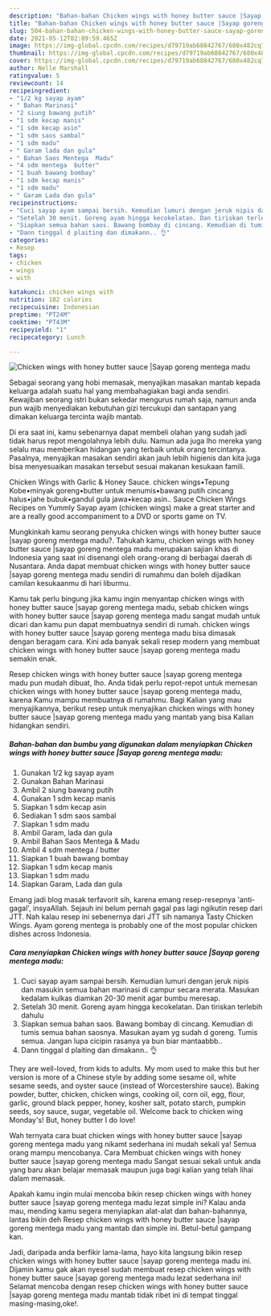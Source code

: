 ```yaml
---
description: "Bahan-bahan Chicken wings with honey butter sauce |Sayap goreng mentega madu yang nikmat dan Mudah Dibuat"
title: "Bahan-bahan Chicken wings with honey butter sauce |Sayap goreng mentega madu yang nikmat dan Mudah Dibuat"
slug: 504-bahan-bahan-chicken-wings-with-honey-butter-sauce-sayap-goreng-mentega-madu-yang-nikmat-dan-mudah-dibuat
date: 2021-05-12T02:09:59.465Z
image: https://img-global.cpcdn.com/recipes/d79719ab68842767/680x482cq70/chicken-wings-with-honey-butter-sauce-sayap-goreng-mentega-madu-foto-resep-utama.jpg
thumbnail: https://img-global.cpcdn.com/recipes/d79719ab68842767/680x482cq70/chicken-wings-with-honey-butter-sauce-sayap-goreng-mentega-madu-foto-resep-utama.jpg
cover: https://img-global.cpcdn.com/recipes/d79719ab68842767/680x482cq70/chicken-wings-with-honey-butter-sauce-sayap-goreng-mentega-madu-foto-resep-utama.jpg
author: Nelle Marshall
ratingvalue: 5
reviewcount: 14
recipeingredient:
- "1/2 kg sayap ayam"
- " Bahan Marinasi"
- "2 siung bawang putih"
- "1 sdm kecap manis"
- "1 sdm kecap asin"
- "1 sdm saos sambal"
- "1 sdm madu"
- " Garam lada dan gula"
- " Bahan Saos Mentega  Madu"
- "4 sdm mentega  butter"
- "1 buah bawang bombay"
- "1 sdm kecap manis"
- "1 sdm madu"
- " Garam Lada dan gula"
recipeinstructions:
- "Cuci sayap ayam sampai bersih. Kemudian lumuri dengan jeruk nipis dan masukin semua bahan marinasi di campur secara merata. Masukan kedalam kulkas diamkan 20-30 menit agar bumbu meresap."
- "Setelah 30 menit. Goreng ayam hingga kecokelatan. Dan tiriskan terlebih dahulu"
- "Siapkan semua bahan saos. Bawang bombay di cincang. Kemudian di tumis semua bahan saosnya. Masukan ayam yg sudah d goreng. Tumis semua. Jangan lupa cicipin rasanya ya bun biar mantaabbb.."
- "Dann tinggal d plaiting dan dimakann.. 👌"
categories:
- Resep
tags:
- chicken
- wings
- with

katakunci: chicken wings with 
nutrition: 182 calories
recipecuisine: Indonesian
preptime: "PT24M"
cooktime: "PT43M"
recipeyield: "1"
recipecategory: Lunch

---
```



![Chicken wings with honey butter sauce |Sayap goreng mentega madu](https://img-global.cpcdn.com/recipes/d79719ab68842767/680x482cq70/chicken-wings-with-honey-butter-sauce-sayap-goreng-mentega-madu-foto-resep-utama.jpg)

Sebagai seorang yang hobi memasak, menyajikan masakan mantab kepada keluarga adalah suatu hal yang membahagiakan bagi anda sendiri. Kewajiban seorang istri bukan sekedar mengurus rumah saja, namun anda pun wajib menyediakan kebutuhan gizi tercukupi dan santapan yang dimakan keluarga tercinta wajib mantab.

Di era  saat ini, kamu sebenarnya dapat membeli olahan yang sudah jadi tidak harus repot mengolahnya lebih dulu. Namun ada juga lho mereka yang selalu mau memberikan hidangan yang terbaik untuk orang tercintanya. Pasalnya, menyajikan masakan sendiri akan jauh lebih higienis dan kita juga bisa menyesuaikan masakan tersebut sesuai makanan kesukaan famili. 

Chicken Wings with Garlic &amp; Honey Sauce. chicken wings•Tepung Kobe•minyak goreng•butter untuk menumis•bawang putih cincang halus•jahe bubuk•gandul gula jawa•kecap asin.. Sauce Chicken Wings Recipes on Yummly Sayap ayam (chicken wings) make a great starter and are a really good accompaniment to a DVD or sports game on TV.

Mungkinkah kamu seorang penyuka chicken wings with honey butter sauce |sayap goreng mentega madu?. Tahukah kamu, chicken wings with honey butter sauce |sayap goreng mentega madu merupakan sajian khas di Indonesia yang saat ini disenangi oleh orang-orang di berbagai daerah di Nusantara. Anda dapat membuat chicken wings with honey butter sauce |sayap goreng mentega madu sendiri di rumahmu dan boleh dijadikan camilan kesukaanmu di hari liburmu.

Kamu tak perlu bingung jika kamu ingin menyantap chicken wings with honey butter sauce |sayap goreng mentega madu, sebab chicken wings with honey butter sauce |sayap goreng mentega madu sangat mudah untuk dicari dan kamu pun dapat membuatnya sendiri di rumah. chicken wings with honey butter sauce |sayap goreng mentega madu bisa dimasak dengan beragam cara. Kini ada banyak sekali resep modern yang membuat chicken wings with honey butter sauce |sayap goreng mentega madu semakin enak.

Resep chicken wings with honey butter sauce |sayap goreng mentega madu pun mudah dibuat, lho. Anda tidak perlu repot-repot untuk memesan chicken wings with honey butter sauce |sayap goreng mentega madu, karena Kamu mampu membuatnya di rumahmu. Bagi Kalian yang mau menyajikannya, berikut resep untuk menyajikan chicken wings with honey butter sauce |sayap goreng mentega madu yang mantab yang bisa Kalian hidangkan sendiri.

<!--inarticleads1-->

##### Bahan-bahan dan bumbu yang digunakan dalam menyiapkan Chicken wings with honey butter sauce |Sayap goreng mentega madu:

1. Gunakan 1/2 kg sayap ayam
1. Gunakan  Bahan Marinasi
1. Ambil 2 siung bawang putih
1. Gunakan 1 sdm kecap manis
1. Siapkan 1 sdm kecap asin
1. Sediakan 1 sdm saos sambal
1. Siapkan 1 sdm madu
1. Ambil  Garam, lada dan gula
1. Ambil  Bahan Saos Mentega &amp; Madu
1. Ambil 4 sdm mentega / butter
1. Siapkan 1 buah bawang bombay
1. Siapkan 1 sdm kecap manis
1. Siapkan 1 sdm madu
1. Siapkan  Garam, Lada dan gula


Emang jadi blog masak terfavorit sih, karena emang resep-resepnya &#39;anti-gagal&#39;, insyaAllah. Sejauh ini belum pernah gagal pas lagi ngikutin resep dari JTT. Nah kalau resep ini sebenernya dari JTT sih namanya Tasty Chicken Wings. Ayam goreng mentega is probably one of the most popular chicken dishes across Indonesia. 

<!--inarticleads2-->

##### Cara menyiapkan Chicken wings with honey butter sauce |Sayap goreng mentega madu:

1. Cuci sayap ayam sampai bersih. Kemudian lumuri dengan jeruk nipis dan masukin semua bahan marinasi di campur secara merata. Masukan kedalam kulkas diamkan 20-30 menit agar bumbu meresap.
1. Setelah 30 menit. Goreng ayam hingga kecokelatan. Dan tiriskan terlebih dahulu
1. Siapkan semua bahan saos. Bawang bombay di cincang. Kemudian di tumis semua bahan saosnya. Masukan ayam yg sudah d goreng. Tumis semua. Jangan lupa cicipin rasanya ya bun biar mantaabbb..
1. Dann tinggal d plaiting dan dimakann.. 👌


They are well-loved, from kids to adults. My mom used to make this but her version is more of a Chinese style by adding some sesame oil, white sesame seeds, and oyster sauce (instead of Worcestershire sauce). Baking powder, butter, chicken, chicken wings, cooking oil, corn oil, egg, flour, garlic, ground black pepper, honey, kosher salt, potato starch, pumpkin seeds, soy sauce, sugar, vegetable oil. Welcome back to chicken wing Monday&#39;s! But, honey butter I do love! 

Wah ternyata cara buat chicken wings with honey butter sauce |sayap goreng mentega madu yang nikamt sederhana ini mudah sekali ya! Semua orang mampu mencobanya. Cara Membuat chicken wings with honey butter sauce |sayap goreng mentega madu Sangat sesuai sekali untuk anda yang baru akan belajar memasak maupun juga bagi kalian yang telah lihai dalam memasak.

Apakah kamu ingin mulai mencoba bikin resep chicken wings with honey butter sauce |sayap goreng mentega madu lezat simple ini? Kalau anda mau, mending kamu segera menyiapkan alat-alat dan bahan-bahannya, lantas bikin deh Resep chicken wings with honey butter sauce |sayap goreng mentega madu yang mantab dan simple ini. Betul-betul gampang kan. 

Jadi, daripada anda berfikir lama-lama, hayo kita langsung bikin resep chicken wings with honey butter sauce |sayap goreng mentega madu ini. Dijamin kamu gak akan nyesel sudah membuat resep chicken wings with honey butter sauce |sayap goreng mentega madu lezat sederhana ini! Selamat mencoba dengan resep chicken wings with honey butter sauce |sayap goreng mentega madu mantab tidak ribet ini di tempat tinggal masing-masing,oke!.

